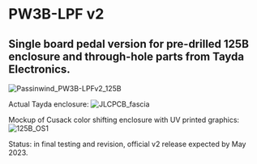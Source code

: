 # PW3B-LPF v2

## Single board pedal version for pre-drilled 125B enclosure and through-hole parts from Tayda Electronics. 

![Passinwind_PW3B-LPFv2_125B](https://user-images.githubusercontent.com/127763821/231550900-635adbf4-978c-4b3d-9bba-bb9998edba7f.png)


Actual Tayda enclosure:
![JLCPCB_fascia](https://user-images.githubusercontent.com/127763821/230925146-7342877b-b596-48cb-9574-d2ad54d94166.jpg)

Mockup of Cusack color shifting enclosure with UV printed graphics:
![125B_OS1](https://user-images.githubusercontent.com/127763821/231558706-20a6e7bf-04f1-4dd0-b0ec-7fe34abc5633.PNG)


Status: in final testing and revision, official v2 release expected by May 2023.
